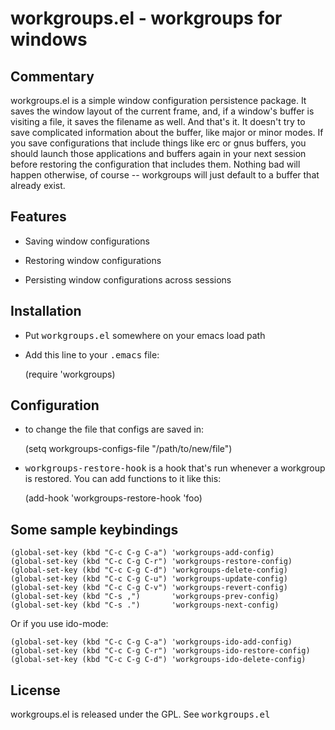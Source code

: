# workgroups.el - workgroups for windows

## Commentary

workgroups.el is a simple window configuration persistence package.
It saves the window layout of the current frame, and, if a window's
buffer is visiting a file, it saves the filename as well.  And that's
it. It doesn't try to save complicated information about the buffer,
like major or minor modes. If you save configurations that include
things like erc or gnus buffers, you should launch those applications
and buffers again in your next session before restoring the
configuration that includes them. Nothing bad will happen otherwise,
of course -- workgroups will just default to a buffer that already
exist.

## Features

 - Saving window configurations

 - Restoring window configurations

 - Persisting window configurations across sessions


## Installation

 - Put <tt>workgroups.el</tt> somewhere on your emacs load path

 - Add this line to your <tt>.emacs</tt> file:

    (require 'workgroups)

## Configuration

 - to change the file that configs are saved in:

    (setq workgroups-configs-file "/path/to/new/file")

 - <tt>workgroups-restore-hook</tt> is a hook that's run whenever a
   workgroup is restored. You can add functions to it like this:

    (add-hook 'workgroups-restore-hook 'foo)


## Some sample keybindings

    (global-set-key (kbd "C-c C-g C-a") 'workgroups-add-config)
    (global-set-key (kbd "C-c C-g C-r") 'workgroups-restore-config)
    (global-set-key (kbd "C-c C-g C-d") 'workgroups-delete-config)
    (global-set-key (kbd "C-c C-g C-u") 'workgroups-update-config)
    (global-set-key (kbd "C-c C-g C-v") 'workgroups-revert-config)
    (global-set-key (kbd "C-s ,")       'workgroups-prev-config)
    (global-set-key (kbd "C-s .")       'workgroups-next-config)


Or if you use ido-mode:

    (global-set-key (kbd "C-c C-g C-a") 'workgroups-ido-add-config)
    (global-set-key (kbd "C-c C-g C-r") 'workgroups-ido-restore-config)
    (global-set-key (kbd "C-c C-g C-d") 'workgroups-ido-delete-config)

## License

workgroups.el is released under the GPL. See <tt>workgroups.el</tt>
